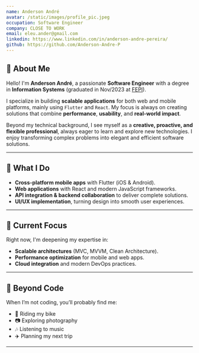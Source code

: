 ```yaml
---
name: Anderson André
avatar: /static/images/profile_pic.jpeg
occupation: Software Engineer
company: CLOSE TO WORK
email: eleu.ander@gmail.com
linkedin: https://www.linkedin.com/in/anderson-andre-pereira/
github: https://github.com/Anderson-Andre-P
---
```


## 👋 About Me

Hello! I'm **Anderson André**, a passionate **Software Engineer** with a degree in **Information Systems** (graduated in Nov/2023 at [FEPI](https://fepi.br/)).  

I specialize in building **scalable applications** for both web and mobile platforms, mainly using `Flutter` and `React`. My focus is always on creating solutions that combine **performance**, **usability**, and **real-world impact**.  

Beyond my technical background, I see myself as a **creative, proactive, and flexible professional**, always eager to learn and explore new technologies. I enjoy transforming complex problems into elegant and efficient software solutions.

---

## 🚀 What I Do

- **Cross-platform mobile apps** with Flutter (iOS & Android).  
- **Web applications** with React and modern JavaScript frameworks.  
- **API integration & backend collaboration** to deliver complete solutions.  
- **UI/UX implementation**, turning design into smooth user experiences.  

---

## 🌱 Current Focus

Right now, I'm deepening my expertise in:  
- **Scalable architectures** (MVC, MVVM, Clean Architecture).  
- **Performance optimization** for mobile and web apps.  
- **Cloud integration** and modern DevOps practices.  

---

## 🎯 Beyond Code

When I’m not coding, you’ll probably find me:  
- 🚴 Riding my bike  
- 📷 Exploring photography  
- 🎶 Listening to music  
- ✈️ Planning my next trip  

---

